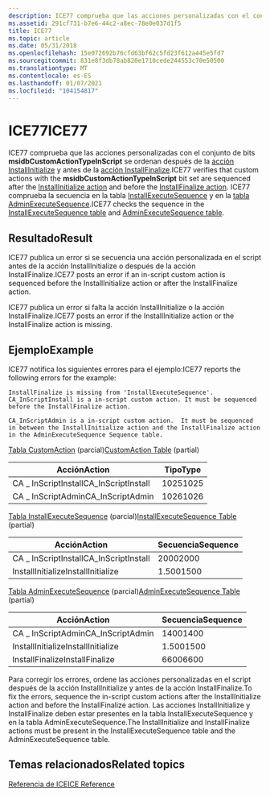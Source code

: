 ```yaml
---
description: ICE77 comprueba que las acciones personalizadas con el conjunto de bits msidbCustomActionTypeInScript se ordenan después de la acción InstallInitialize y antes de la acción InstallFinalize.
ms.assetid: 291cf731-b7e6-44c2-a8ec-78e0e037d1f5
title: ICE77
ms.topic: article
ms.date: 05/31/2018
ms.openlocfilehash: 15e072692b76cfd63bf62c5fd23f612a445e5fd7
ms.sourcegitcommit: 831e8f3db78ab820e1710cede244553c70e50500
ms.translationtype: MT
ms.contentlocale: es-ES
ms.lasthandoff: 01/07/2021
ms.locfileid: "104154817"
---
```

# <a name="ice77"></a><span data-ttu-id="e85d6-103">ICE77</span><span class="sxs-lookup"><span data-stu-id="e85d6-103">ICE77</span></span>

<span data-ttu-id="e85d6-104">ICE77 comprueba que las acciones personalizadas con el conjunto de bits **msidbCustomActionTypeInScript** se ordenan después de la [acción InstallInitialize](installinitialize-action.md) y antes de la [acción InstallFinalize](installfinalize-action.md).</span><span class="sxs-lookup"><span data-stu-id="e85d6-104">ICE77 verifies that custom actions with the **msidbCustomActionTypeInScript** bit set are sequenced after the [InstallInitialize action](installinitialize-action.md) and before the [InstallFinalize action](installfinalize-action.md).</span></span> <span data-ttu-id="e85d6-105">ICE77 comprueba la secuencia en la tabla [InstallExecuteSequence](installexecutesequence-table.md) y en la [tabla AdminExecuteSequence](adminexecutesequence-table.md).</span><span class="sxs-lookup"><span data-stu-id="e85d6-105">ICE77 checks the sequence in the [InstallExecuteSequence table](installexecutesequence-table.md) and [AdminExecuteSequence table](adminexecutesequence-table.md).</span></span>

## <a name="result"></a><span data-ttu-id="e85d6-106">Resultado</span><span class="sxs-lookup"><span data-stu-id="e85d6-106">Result</span></span>

<span data-ttu-id="e85d6-107">ICE77 publica un error si se secuencia una acción personalizada en el script antes de la acción InstallInitialize o después de la acción InstallFinalize.</span><span class="sxs-lookup"><span data-stu-id="e85d6-107">ICE77 posts an error if an in-script custom action is sequenced before the InstallInitialize action or after the InstallFinalize action.</span></span>

<span data-ttu-id="e85d6-108">ICE77 publica un error si falta la acción InstallInitialize o la acción InstallFinalize.</span><span class="sxs-lookup"><span data-stu-id="e85d6-108">ICE77 posts an error if the InstallInitialize action or the InstallFinalize action is missing.</span></span>

## <a name="example"></a><span data-ttu-id="e85d6-109">Ejemplo</span><span class="sxs-lookup"><span data-stu-id="e85d6-109">Example</span></span>

<span data-ttu-id="e85d6-110">ICE77 notifica los siguientes errores para el ejemplo:</span><span class="sxs-lookup"><span data-stu-id="e85d6-110">ICE77 reports the following errors for the example:</span></span>

``` syntax
InstallFinalize is missing from 'InstallExecuteSequence'. 
CA_InScriptInstall is a in-script custom action. It must be sequenced 
before the InstallFinalize action.
 
CA_InScriptAdmin is a in-script custom action.  It must be sequenced 
in between the InstallInitialize action and the InstallFinalize action 
in the AdminExecuteSequence Sequence table.
```

<span data-ttu-id="e85d6-111">[Tabla CustomAction](customaction-table.md) (parcial)</span><span class="sxs-lookup"><span data-stu-id="e85d6-111">[CustomAction Table](customaction-table.md) (partial)</span></span>



| <span data-ttu-id="e85d6-112">Acción</span><span class="sxs-lookup"><span data-stu-id="e85d6-112">Action</span></span>              | <span data-ttu-id="e85d6-113">Tipo</span><span class="sxs-lookup"><span data-stu-id="e85d6-113">Type</span></span> |
|---------------------|------|
| <span data-ttu-id="e85d6-114">CA \_ InScriptInstall</span><span class="sxs-lookup"><span data-stu-id="e85d6-114">CA\_InScriptInstall</span></span> | <span data-ttu-id="e85d6-115">1025</span><span class="sxs-lookup"><span data-stu-id="e85d6-115">1025</span></span> |
| <span data-ttu-id="e85d6-116">CA \_ InScriptAdmin</span><span class="sxs-lookup"><span data-stu-id="e85d6-116">CA\_InScriptAdmin</span></span>   | <span data-ttu-id="e85d6-117">1026</span><span class="sxs-lookup"><span data-stu-id="e85d6-117">1026</span></span> |



 

<span data-ttu-id="e85d6-118">[Tabla InstallExecuteSequence](installexecutesequence-table.md) (parcial)</span><span class="sxs-lookup"><span data-stu-id="e85d6-118">[InstallExecuteSequence Table](installexecutesequence-table.md) (partial)</span></span>



| <span data-ttu-id="e85d6-119">Acción</span><span class="sxs-lookup"><span data-stu-id="e85d6-119">Action</span></span>              | <span data-ttu-id="e85d6-120">Secuencia</span><span class="sxs-lookup"><span data-stu-id="e85d6-120">Sequence</span></span> |
|---------------------|----------|
| <span data-ttu-id="e85d6-121">CA \_ InScriptInstall</span><span class="sxs-lookup"><span data-stu-id="e85d6-121">CA\_InScriptInstall</span></span> | <span data-ttu-id="e85d6-122">2000</span><span class="sxs-lookup"><span data-stu-id="e85d6-122">2000</span></span>     |
| <span data-ttu-id="e85d6-123">InstallInitialize</span><span class="sxs-lookup"><span data-stu-id="e85d6-123">InstallInitialize</span></span>   | <span data-ttu-id="e85d6-124">1.500</span><span class="sxs-lookup"><span data-stu-id="e85d6-124">1500</span></span>     |



 

<span data-ttu-id="e85d6-125">[Tabla AdminExecuteSequence](adminexecutesequence-table.md) (parcial)</span><span class="sxs-lookup"><span data-stu-id="e85d6-125">[AdminExecuteSequence Table](adminexecutesequence-table.md) (partial)</span></span>



| <span data-ttu-id="e85d6-126">Acción</span><span class="sxs-lookup"><span data-stu-id="e85d6-126">Action</span></span>            | <span data-ttu-id="e85d6-127">Secuencia</span><span class="sxs-lookup"><span data-stu-id="e85d6-127">Sequence</span></span> |
|-------------------|----------|
| <span data-ttu-id="e85d6-128">CA \_ InScriptAdmin</span><span class="sxs-lookup"><span data-stu-id="e85d6-128">CA\_InScriptAdmin</span></span> | <span data-ttu-id="e85d6-129">1400</span><span class="sxs-lookup"><span data-stu-id="e85d6-129">1400</span></span>     |
| <span data-ttu-id="e85d6-130">InstallInitialize</span><span class="sxs-lookup"><span data-stu-id="e85d6-130">InstallInitialize</span></span> | <span data-ttu-id="e85d6-131">1.500</span><span class="sxs-lookup"><span data-stu-id="e85d6-131">1500</span></span>     |
| <span data-ttu-id="e85d6-132">InstallFinalize</span><span class="sxs-lookup"><span data-stu-id="e85d6-132">InstallFinalize</span></span>   | <span data-ttu-id="e85d6-133">6600</span><span class="sxs-lookup"><span data-stu-id="e85d6-133">6600</span></span>     |



 

<span data-ttu-id="e85d6-134">Para corregir los errores, ordene las acciones personalizadas en el script después de la acción InstallInitialize y antes de la acción InstallFinalize.</span><span class="sxs-lookup"><span data-stu-id="e85d6-134">To fix the errors, sequence the in-script custom actions after the InstallInitialize action and before the InstallFinalize action.</span></span> <span data-ttu-id="e85d6-135">Las acciones InstallInitialize y InstallFinalize deben estar presentes en la tabla InstallExecuteSequence y en la tabla AdminExecuteSequence.</span><span class="sxs-lookup"><span data-stu-id="e85d6-135">The InstallInitialize and InstallFinalize actions must be present in the InstallExecuteSequence table and the AdminExecuteSequence table.</span></span>

## <a name="related-topics"></a><span data-ttu-id="e85d6-136">Temas relacionados</span><span class="sxs-lookup"><span data-stu-id="e85d6-136">Related topics</span></span>

<dl> <dt>

[<span data-ttu-id="e85d6-137">Referencia de ICE</span><span class="sxs-lookup"><span data-stu-id="e85d6-137">ICE Reference</span></span>](ice-reference.md)
</dt> </dl>

 

 



